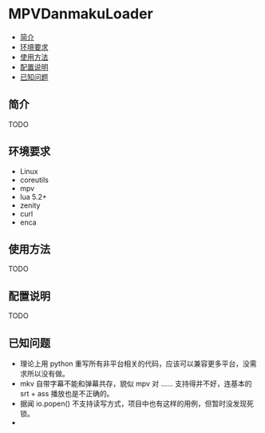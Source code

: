 # MPVDanmakuLoader

* [简介](#overview)
* [环境要求](#requirement)
* [使用方法](#usage)
* [配置说明](#configuration)
* [已知问题](#knownissues)

## 简介
TODO

## 环境要求
* Linux
* coreutils
* mpv
* lua 5.2+
* zenity
* curl
* enca

## 使用方法
TODO

## 配置说明
TODO

## 已知问题
* 理论上用 python 重写所有非平台相关的代码，应该可以兼容更多平台，没需求所以没有做。
* mkv 自带字幕不能和弹幕共存，貌似 mpv 对 ...... 支持得并不好，连基本的 srt + ass 播放也是不正确的。
* 据闻 io.popen() 不支持读写方式，项目中也有这样的用例，但暂时没发现死锁。
*